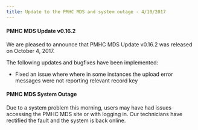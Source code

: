 ```yaml
---
title: Update to the PMHC MDS and system outage - 4/10/2017
---
```


#### PMHC MDS Update v0.16.2 ####

We are pleased to announce that PMHC MDS Update v0.16.2 was released on
October 4, 2017.

The following updates and bugfixes have been implemented:

 * Fixed an issue where where in some instances the upload error messages
   were not reporting relevant record key

#### PMHC MDS System Outage ####

Due to a system problem this morning, users may have had issues accessing the
PMHC MDS site or with logging in. Our technicians have rectified the fault and
the system is back online.
